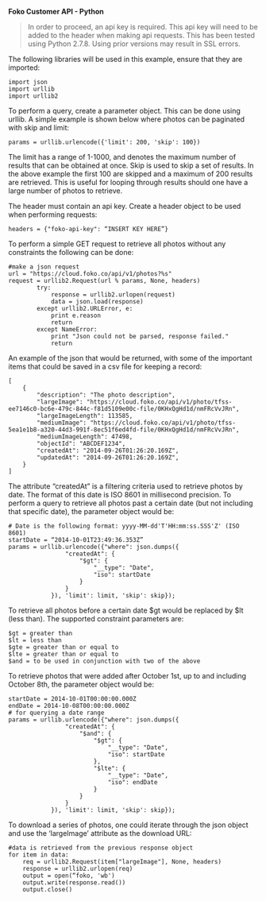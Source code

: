 **Foko Customer API - Python**


> In order to proceed, an api key is required. This api key will need to be added to the header when making api requests.
> This has been tested using Python 2.7.8. Using prior versions may result in SSL errors.

The following libraries will be used in this example, ensure that they are imported:

    import json
    import urllib
    import urllib2

To perform a query,  create a parameter object. This can be done using urllib. A simple example is shown below where photos can be paginated with skip and limit:

    params = urllib.urlencode({'limit': 200, 'skip': 100})

The limit has a range of 1-1000, and denotes the maximum number of results that can be obtained at once. Skip is used to skip a set of results. In the above example the first 100 are skipped and a maximum of 200 results are retrieved. This is useful for looping through results should one have a large number of photos to retrieve.

The header must contain an api key. Create a header object to be used when performing requests:

    headers = {"foko-api-key": “INSERT KEY HERE”}

To perform a simple GET request to retrieve all photos without any constraints the following can be done:

    #make a json request
    url = "https://cloud.foko.co/api/v1/photos?%s"
    request = urllib2.Request(url % params, None, headers)
            try:
                response = urllib2.urlopen(request)
                data = json.load(response)
            except urllib2.URLError, e:
                print e.reason
                return
            except NameError:
                print "Json could not be parsed, response failed."
                return



An example of the json that would be returned, with some of the important items that could be saved in a csv file for keeping a record:

    [
        {
            "description": "The photo description",
            "largeImage": "https://cloud.foko.co/api/v1/photo/tfss-ee7146c0-bc6e-479c-844c-f81d5109e00c-file/0KHxQgHd1d/nmFRcVvJRn",
            "largeImageLength": 113585,
            "mediumImage": "https://cloud.foko.co/api/v1/photo/tfss-5ea1e1b8-a320-44d3-991f-8ec51f6ed4fd-file/0KHxQgHd1d/nmFRcVvJRn",
            "mediumImageLength": 47498,
            "objectId": "ABCDEF1234",
            "createdAt": "2014-09-26T01:26:20.169Z",
            "updatedAt": "2014-09-26T01:26:20.169Z",
        }
    ]

The attribute “createdAt” is a filtering criteria used to retrieve photos by date. The format of this date is ISO 8601 in millisecond precision. To perform a query to retrieve all photos past a certain date (but not including that specific date), the parameter object would be:

    # Date is the following format: yyyy-MM-dd'T'HH:mm:ss.SSS'Z' (ISO 8601)
    startDate = “2014-10-01T23:49:36.353Z”
    params = urllib.urlencode({"where": json.dumps({
                    "createdAt": {
                        "$gt": {
                            "__type": "Date",
                            "iso": startDate
                        }
                    }
                }), 'limit': limit, 'skip': skip});

To retrieve all photos before a certain date $gt would be replaced by $lt (less than). The supported constraint parameters are:

    $gt = greater than
    $lt = less than
    $gte = greater than or equal to
    $lte = greater than or equal to
    $and = to be used in conjunction with two of the above

To retrieve photos that were added after October 1st, up to and including October 8th, the parameter object would be:

    startDate = 2014-10-01T00:00:00.000Z
    endDate = 2014-10-08T00:00:00.000Z
    # for querying a date range
    params = urllib.urlencode({"where": json.dumps({
                    "createdAt": {
                        "$and": {
                            "$gt": {
                                "__type": "Date",
                                "iso": startDate
                            },
                            "$lte": {
                                "__type": "Date",
                                "iso": endDate
                            }
                        }
                    }
                }), 'limit': limit, 'skip': skip});

To download a series of photos, one could iterate through the json object and use the ‘largeImage’ attribute as the download URL:

    #data is retrieved from the previous response object
    for item in data:
        req = urllib2.Request(item["largeImage"], None, headers)
        response = urllib2.urlopen(req)
        output = open(“foko, 'wb')
        output.write(response.read())
        output.close()
